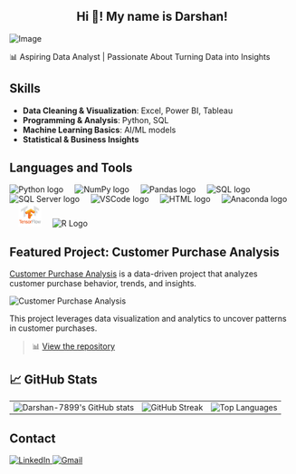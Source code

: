 <h2 align="center">Hi 👋! My name is Darshan!</h2>  

![Image](https://github.com/user-attachments/assets/49c96999-3117-44b7-807c-533a60839619)


📊 Aspiring Data Analyst | Passionate About Turning Data into Insights



## Skills
- **Data Cleaning & Visualization**: Excel, Power BI, Tableau
- **Programming & Analysis**: Python, SQL
- **Machine Learning Basics**: AI/ML models
- **Statistical & Business Insights**

## Languages and Tools
<div align="left">
  <img src="https://cdn.jsdelivr.net/gh/devicons/devicon/icons/python/python-original.svg" height="30" alt="Python logo" />
  <img width="12" />
  <img src="https://cdn.jsdelivr.net/gh/devicons/devicon/icons/numpy/numpy-original.svg" height="30" alt="NumPy logo" />
  <img width="12" />
  <img src="https://cdn.jsdelivr.net/gh/devicons/devicon/icons/pandas/pandas-original.svg" height="30" alt="Pandas logo" />
  <img width="12" />
  <img src="https://cdn.jsdelivr.net/gh/devicons/devicon/icons/mysql/mysql-original.svg" height="30" alt="SQL logo" />
  <img width="12" />
  <img src="https://cdn.jsdelivr.net/gh/devicons/devicon/icons/microsoftsqlserver/microsoftsqlserver-plain.svg" height="30" alt="SQL Server logo" />
  <img width="12" />
  <img src="https://cdn.jsdelivr.net/gh/devicons/devicon/icons/vscode/vscode-original.svg" height="30" alt="VSCode logo" />
  <img width="12" />
  <img src="https://cdn.jsdelivr.net/gh/devicons/devicon/icons/html5/html5-original.svg" height="30" alt="HTML logo" />
  <img width="12" />
  <img src="https://cdn.jsdelivr.net/gh/devicons/devicon/icons/anaconda/anaconda-original.svg" height="30" alt="Anaconda logo" />
  <img width="12" />
  <img src="https://raw.githubusercontent.com/github/explore/main/topics/tensorflow/tensorflow.png" alt="TensorFlow" width="40" height="40"/>
  <img width="12" />
   <img src="https://www.r-project.org/logo/Rlogo.svg" alt="R Logo" width="40" height="40"/>
  <img width="12" />
</div>


## Featured Project: Customer Purchase Analysis

[Customer Purchase Analysis](https://github.com/Darshan-7899/CustomerPurchaseAnalysis.git) is a data-driven project that analyzes customer purchase behavior, trends, and insights.

<img src="https://images.unsplash.com/photo-1519389950473-47ba0277781c?auto=format&fit=crop&w=800&q=80" alt="Customer Purchase Analysis" width="350"/>

This project leverages data visualization and analytics to uncover patterns in customer purchases.

> 📊 [View the repository](https://github.com/Darshan-7899/CustomerPurchaseAnalysis.git)

## 📈 GitHub Stats

<table>
  <tr>
    <td>
      <img width="250" src="https://github-readme-stats.vercel.app/api?username=Darshan-7899&show_icons=true&theme=radical" alt="Darshan-7899's GitHub stats" />
    </td>
    <td>
      <img width="250" src="https://github-readme-streak-stats.herokuapp.com?user=Darshan-7899&theme=radical" alt="GitHub Streak" />
    </td>
    <td>
      <img width="250" src="https://github-readme-stats.vercel.app/api/top-langs/?username=Darshan-7899&layout=compact&theme=radical" alt="Top Languages" />
    </td>
  </tr>
</table>



## Contact
<div align="left">
 <a href="https://www.linkedin.com/in/darshan7899" target="_blank">
  <img src="https://cdn.jsdelivr.net/gh/devicons/devicon/icons/linkedin/linkedin-original.svg" alt="LinkedIn" width="40" height="40"/>
</a>
<a href="mailto:darshh7899@gmail.com" target="_blank">
  <img src="https://cdn.jsdelivr.net/gh/devicons/devicon/icons/google/google-original.svg" alt="Gmail" width="40" height="40"/>
</a>
